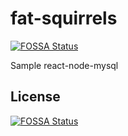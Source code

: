 # fat-squirrels
[![FOSSA Status](https://app.fossa.com/api/projects/git%2Bgithub.com%2Fmaurosala%2Ffat-squirrels.svg?type=shield)](https://app.fossa.com/projects/git%2Bgithub.com%2Fmaurosala%2Ffat-squirrels?ref=badge_shield)


Sample react-node-mysql


## License
[![FOSSA Status](https://app.fossa.com/api/projects/git%2Bgithub.com%2Fmaurosala%2Ffat-squirrels.svg?type=large)](https://app.fossa.com/projects/git%2Bgithub.com%2Fmaurosala%2Ffat-squirrels?ref=badge_large)